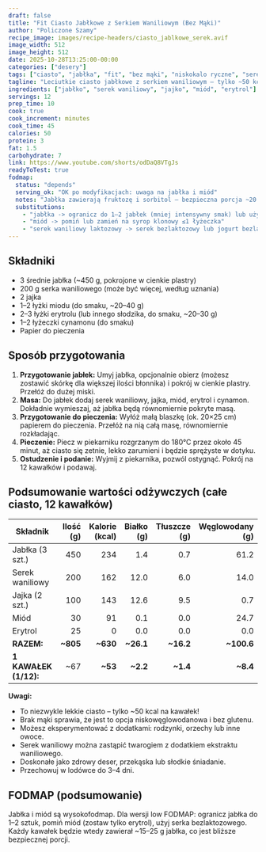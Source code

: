 ```yaml
---
draft: false
title: "Fit Ciasto Jabłkowe z Serkiem Waniliowym (Bez Mąki)"
author: "Policzone Szamy"
recipe_image: images/recipe-headers/ciasto_jablkowe_serek.avif
image_width: 512
image_height: 512
date: 2025-10-28T13:25:00-00:00
categories: ["desery"]
tags: ["ciasto", "jabłka", "fit", "bez mąki", "niskokalo ryczne", "serek waniliowy"]
tagline: "Leciutkie ciasto jabłkowe z serkiem waniliowym – tylko ~50 kcal na kawałek!"
ingredients: ["jabłko", "serek waniliowy", "jajko", "miód", "erytrol"]
servings: 12
prep_time: 10
cook: true
cook_increment: minutes
cook_time: 45
calories: 50
protein: 3
fat: 1.5
carbohydrate: 7
link: https://www.youtube.com/shorts/odDaQ8VTgJs
readyToTest: true
fodmap:
  status: "depends"
  serving_ok: "OK po modyfikacjach: uwaga na jabłka i miód"
  notes: "Jabłka zawierają fruktozę i sorbitol – bezpieczna porcja ~20 g (1/4 małego jabłka). W przepisie 3 jabłka (~450 g) podzielone na 12 kawałków daje ~37 g/kawałek – to przekracza bezpieczną porcję. Miód (fruktoza) jest wysokofodmap. Serek waniliowy (laktozowy) – sprawdź skład. Jajka i erytrol są OK."
  substitutions:
    - "jabłka -> ogranicz do 1–2 jabłek (mniej intensywny smak) lub użyj owoców niskofodmap (jagody, truskawki)"
    - "miód -> pomiń lub zamień na syrop klonowy ≤1 łyżeczka"
    - "serek waniliowy laktozowy -> serek bezlaktozowy lub jogurt bezlaktozowy z ekstraktem waniliowym"
---
```


## Składniki
* 3 średnie jabłka (~450 g, pokrojone w cienkie plastry)
* 200 g serka waniliowego (może być więcej, według uznania)
* 2 jajka
* 1–2 łyżki miodu (do smaku, ~20–40 g)
* 2–3 łyżki erytrolu (lub innego słodzika, do smaku, ~20–30 g)
* 1–2 łyżeczki cynamonu (do smaku)
* Papier do pieczenia

## Sposób przygotowania
1. **Przygotowanie jabłek:** Umyj jabłka, opcjonalnie obierz (możesz zostawić skórkę dla większej ilości błonnika) i pokrój w cienkie plastry. Przełóż do dużej miski.
2. **Masa:** Do jabłek dodaj serek waniliowy, jajka, miód, erytrol i cynamon. Dokładnie wymieszaj, aż jabłka będą równomiernie pokryte masą.
3. **Przygotowanie do pieczenia:** Wyłóż małą blaszkę (ok. 20×25 cm) papierem do pieczenia. Przełóż na nią całą masę, równomiernie rozkładając.
4. **Pieczenie:** Piecz w piekarniku rozgrzanym do 180°C przez około 45 minut, aż ciasto się zetnie, lekko zarumieni i będzie sprężyste w dotyku.
5. **Ostudzenie i podanie:** Wyjmij z piekarnika, pozwól ostygnąć. Pokrój na 12 kawałków i podawaj.

## Podsumowanie wartości odżywczych (całe ciasto, 12 kawałków)

| Składnik              | Ilość (g) | Kalorie (kcal) | Białko (g) | Tłuszcze (g) | Węglowodany (g) |
|-----------------------|----------:|---------------:|-----------:|-------------:|----------------:|
| Jabłka (3 szt.)       | 450       | 234            | 1.4        | 0.7          | 61.2            |
| Serek waniliowy       | 200       | 162            | 12.0       | 6.0          | 14.0            |
| Jajka (2 szt.)        | 100       | 143            | 12.6       | 9.5          | 0.7             |
| Miód                  | 30        | 91             | 0.1        | 0.0          | 24.7            |
| Erytrol               | 25        | 0              | 0.0        | 0.0          | 0.0             |
| **RAZEM:**            | **~805**  | **~630**       | **~26.1**  | **~16.2**    | **~100.6**      |
| **1 KAWAŁEK (1/12):** | ~67       | **~53**        | **~2.2**   | **~1.4**     | **~8.4**        |

**Uwagi:**
- To niezwykle lekkie ciasto – tylko ~50 kcal na kawałek!
- Brak mąki sprawia, że jest to opcja niskowęglowodanowa i bez glutenu.
- Możesz eksperymentować z dodatkami: rodzynki, orzechy lub inne owoce.
- Serek waniliowy można zastąpić twarogiem z dodatkiem ekstraktu waniliowego.
- Doskonałe jako zdrowy deser, przekąska lub słodkie śniadanie.
- Przechowuj w lodówce do 3–4 dni.

## FODMAP (podsumowanie)
Jabłka i miód są wysokofodmap. Dla wersji low FODMAP: ogranicz jabłka do 1–2 sztuk, pomiń miód (zostaw tylko erytrol), użyj serka bezlaktozowego. Każdy kawałek będzie wtedy zawierał ~15–25 g jabłka, co jest bliższe bezpiecznej porcji.
